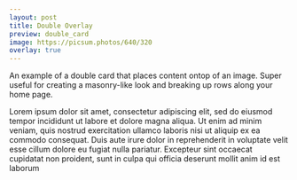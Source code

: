 ```yaml
---
layout: post
title: Double Overlay
preview: double_card
image: https://picsum.photos/640/320
overlay: true
---
```


An example of a double card that places content ontop of an image. Super useful for creating a masonry-like look and breaking up rows along your home page. 

Lorem ipsum dolor sit amet, consectetur adipiscing elit, sed do eiusmod tempor incididunt ut labore et dolore magna aliqua. Ut enim ad minim veniam, quis nostrud exercitation ullamco laboris nisi ut aliquip ex ea commodo consequat. Duis aute irure dolor in reprehenderit in voluptate velit esse cillum dolore eu fugiat nulla pariatur. Excepteur sint occaecat cupidatat non proident, sunt in culpa qui officia deserunt mollit anim id est laborum
